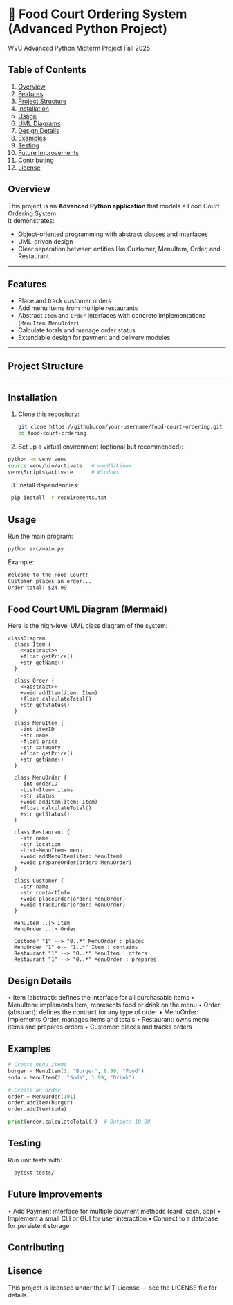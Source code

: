 # 🍔 Food Court Ordering System (Advanced Python Project)
WVC Advanced Python Midterm Project Fall 2025
## Table of Contents

1. [Overview](#overview)  
2. [Features](#features)  
3. [Project Structure](#project-structure)  
4. [Installation](#installation)  
5. [Usage](#usage)  
6. [UML Diagrams](#uml-diagrams)  
7. [Design Details](#design-details)  
8. [Examples](#examples)  
9. [Testing](#testing)  
10. [Future Improvements](#future-improvements)  
11. [Contributing](#contributing)  
12. [License](#license)

## Overview
This project is an **Advanced Python application** that models a Food Court Ordering System.  
It demonstrates:
- Object-oriented programming with abstract classes and interfaces  
- UML-driven design  
- Clear separation between entities like Customer, MenuItem, Order, and Restaurant  

---

## Features
- Place and track customer orders  
- Add menu items from multiple restaurants  
- Abstract `Item` and `Order` interfaces with concrete implementations (`MenuItem`, `MenuOrder`)  
- Calculate totals and manage order status  
- Extendable design for payment and delivery modules  

---

## Project Structure

---

## Installation
1. Clone this repository:  
   ```bash
   git clone https://github.com/your-username/food-court-ordering.git
   cd food-court-ordering
   ```
2. Set up a virtual environment (optional but recommended):
  ```bash
  python -m venv venv
  source venv/bin/activate   # macOS/Linux
  venv\Scripts\activate      # Windows
  ``` 
3. Install dependencies:
  ```bash
   pip install -r requirements.txt
   ```
## Usage 
Run the main program:
  ```bash
  python src/main.py
  ```
Example:
  ``` bash
  Welcome to the Food Court!
  Customer places an order...
  Order total: $24.99
  ```

## Food Court UML Diagram (Mermaid)
Here is the high-level UML class diagram of the system:

```mermaid
classDiagram
  class Item {
    <<abstract>>
    +float getPrice()
    +str getName()
  }

  class Order {
    <<abstract>>
    +void addItem(item: Item)
    +float calculateTotal()
    +str getStatus()
  }

  class MenuItem {
    -int itemID
    -str name
    -float price
    -str category
    +float getPrice()
    +str getName()
  }

  class MenuOrder {
    -int orderID
    -List~Item~ items
    -str status
    +void addItem(item: Item)
    +float calculateTotal()
    +str getStatus()
  }

  class Restaurant {
    -str name
    -str location
    -List~MenuItem~ menu
    +void addMenuItem(item: MenuItem)
    +void prepareOrder(order: MenuOrder)
  }

  class Customer {
    -str name
    -str contactInfo
    +void placeOrder(order: MenuOrder)
    +void trackOrder(order: MenuOrder)
  }

  MenuItem ..|> Item
  MenuOrder ..|> Order

  Customer "1" --> "0..*" MenuOrder : places
  MenuOrder "1" o-- "1..*" Item : contains
  Restaurant "1" --> "0..*" MenuItem : offers
  Restaurant "1" --> "0..*" MenuOrder : prepares
  ```
## Design Details
• Item (abstract): defines the interface for all purchasable items
•	MenuItem: implements Item, represents food or drink on the menu
•	Order (abstract): defines the contract for any type of order
•	MenuOrder: implements Order, manages items and totals
•	Restaurant: owns menu items and prepares orders
•	Customer: places and tracks orders
  
## Examples

  ```python
  # Create menu items
  burger = MenuItem(1, "Burger", 8.99, "Food")
  soda = MenuItem(2, "Soda", 1.99, "Drink")

  # Create an order
  order = MenuOrder(101)
  order.addItem(burger)
  order.addItem(soda)

  print(order.calculateTotal())  # Output: 10.98
  ```

## Testing
Run unit tests with:
```bash
  pytest tests/
```

## Future Improvements

  •	Add Payment interface for multiple payment methods (card, cash, app)
  •	Implement a small CLI or GUI for user interaction
  •	Connect to a database for persistent storage

## Contributing

## Lisence
This project is licensed under the MIT License — see the LICENSE file for details.
